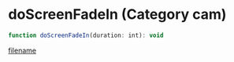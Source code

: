 # doScreenFadeIn (Category cam)

```js
function doScreenFadeIn(duration: int): void
```

[filename](doScreenFadeIn_m.md ':include')